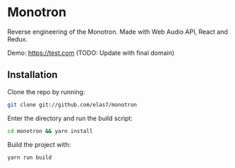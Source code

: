 Monotron
========

Reverse engineering of the Monotron. Made with Web Audio API, React and Redux.

Demo: https://test.com (TODO: Update with final domain)

Installation
------------

Clone the repo by running:

```bash
git clone git://github.com/elas7/monotron
```

Enter the directory and run the build script:
```bash
cd monotron && yarn install
```

Build the project with:
```bash
yarn run build
```
